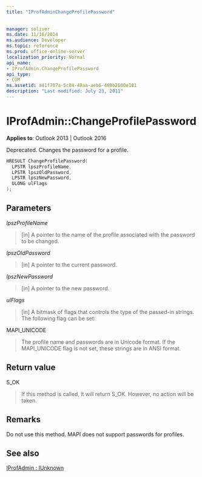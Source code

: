 ```yaml
---
title: "IProfAdminChangeProfilePassword"
 
 
manager: soliver
ms.date: 11/16/2014
ms.audience: Developer
ms.topic: reference
ms.prod: office-online-server
localization_priority: Normal
api_name:
- IProfAdmin.ChangeProfilePassword
api_type:
- COM
ms.assetid: a41f707a-5c84-49aa-aeb6-469b2600e181
description: "Last modified: July 23, 2011"
---
```


# IProfAdmin::ChangeProfilePassword

  
  
**Applies to**: Outlook 2013 | Outlook 2016 
  
Deprecated. Changes the password for a profile.
  
```cpp
HRESULT ChangeProfilePassword(
  LPSTR lpszProfileName,
  LPSTR lpszOldPassword,
  LPSTR lpszNewPassword,
  ULONG ulFlags
);
```

## Parameters

 _lpszProfileName_
  
> [in] A pointer to the name of the profile associated with the password to be changed.
    
 _lpszOldPassword_
  
> [in] A pointer to the current password.
    
 _lpszNewPassword_
  
> [in] A pointer to the new password.
    
 _ulFlags_
  
> [in] A bitmask of flags that controls the type of the passed-in strings. The following flag can be set:
    
MAPI_UNICODE 
  
> The profile name and passwords are in Unicode format. If the MAPI_UNICODE flag is not set, these strings are in ANSI format.
    
## Return value

S_OK 
  
> If this method is called, it will return S_OK. However, no action will be taken.
    
## Remarks

Do not use this method. MAPI does not support passwords for profiles.
  
## See also



[IProfAdmin : IUnknown](iprofadminiunknown.md)

